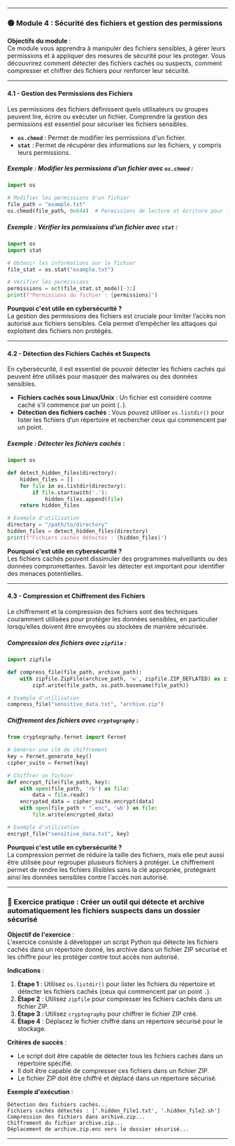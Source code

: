 
---

### 🟢 Module 4 : Sécurité des fichiers et gestion des permissions

**Objectifs du module** :  
Ce module vous apprendra à manipuler des fichiers sensibles, à gérer leurs permissions et à appliquer des mesures de sécurité pour les protéger. Vous découvrirez comment détecter des fichiers cachés ou suspects, comment compresser et chiffrer des fichiers pour renforcer leur sécurité.

---

#### 4.1 - **Gestion des Permissions des Fichiers**

Les permissions des fichiers définissent quels utilisateurs ou groupes peuvent lire, écrire ou exécuter un fichier. Comprendre la gestion des permissions est essentiel pour sécuriser les fichiers sensibles.

- **`os.chmod`** : Permet de modifier les permissions d'un fichier.
- **`stat`** : Permet de récupérer des informations sur les fichiers, y compris leurs permissions.

##### Exemple : Modifier les permissions d’un fichier avec `os.chmod` :
```python
import os

# Modifier les permissions d'un fichier
file_path = "example.txt"
os.chmod(file_path, 0o644)  # Permissions de lecture et écriture pour le propriétaire, lecture seule pour les autres
```

##### Exemple : Vérifier les permissions d’un fichier avec `stat` :
```python
import os
import stat

# Obtenir les informations sur le fichier
file_stat = os.stat("example.txt")

# Vérifier les permissions
permissions = oct(file_stat.st_mode)[-3:]
print(f"Permissions du fichier : {permissions}")
```

**Pourquoi c'est utile en cybersécurité ?**  
La gestion des permissions des fichiers est cruciale pour limiter l’accès non autorisé aux fichiers sensibles. Cela permet d’empêcher les attaques qui exploitent des fichiers non protégés.

---

#### 4.2 - **Détection des Fichiers Cachés et Suspects**

En cybersécurité, il est essentiel de pouvoir détecter les fichiers cachés qui peuvent être utilisés pour masquer des malwares ou des données sensibles.

- **Fichiers cachés sous Linux/Unix** : Un fichier est considéré comme caché s'il commence par un point (`.`).
- **Détection des fichiers cachés** : Vous pouvez utiliser `os.listdir()` pour lister les fichiers d’un répertoire et rechercher ceux qui commencent par un point.

##### Exemple : Détecter les fichiers cachés :
```python
import os

def detect_hidden_files(directory):
    hidden_files = []
    for file in os.listdir(directory):
        if file.startswith('.'):
            hidden_files.append(file)
    return hidden_files

# Exemple d'utilisation
directory = "/path/to/directory"
hidden_files = detect_hidden_files(directory)
print(f"Fichiers cachés détectés : {hidden_files}")
```

**Pourquoi c'est utile en cybersécurité ?**  
Les fichiers cachés peuvent dissimuler des programmes malveillants ou des données compromettantes. Savoir les détecter est important pour identifier des menaces potentielles.

---

#### 4.3 - **Compression et Chiffrement des Fichiers**

Le chiffrement et la compression des fichiers sont des techniques couramment utilisées pour protéger les données sensibles, en particulier lorsqu’elles doivent être envoyées ou stockées de manière sécurisée.

##### Compression des fichiers avec `zipfile` :
```python
import zipfile

def compress_file(file_path, archive_path):
    with zipfile.ZipFile(archive_path, 'w', zipfile.ZIP_DEFLATED) as zipf:
        zipf.write(file_path, os.path.basename(file_path))

# Exemple d'utilisation
compress_file("sensitive_data.txt", "archive.zip")
```

##### Chiffrement des fichiers avec `cryptography` :
```python
from cryptography.fernet import Fernet

# Générer une clé de chiffrement
key = Fernet.generate_key()
cipher_suite = Fernet(key)

# Chiffrer un fichier
def encrypt_file(file_path, key):
    with open(file_path, 'rb') as file:
        data = file.read()
    encrypted_data = cipher_suite.encrypt(data)
    with open(file_path + ".enc", 'wb') as file:
        file.write(encrypted_data)

# Exemple d'utilisation
encrypt_file("sensitive_data.txt", key)
```

**Pourquoi c'est utile en cybersécurité ?**  
La compression permet de réduire la taille des fichiers, mais elle peut aussi être utilisée pour regrouper plusieurs fichiers à protéger. Le chiffrement permet de rendre les fichiers illisibles sans la clé appropriée, protégeant ainsi les données sensibles contre l'accès non autorisé.

---

### 🎯 Exercice pratique : Créer un outil qui détecte et archive automatiquement les fichiers suspects dans un dossier sécurisé

**Objectif de l'exercice** :  
L'exercice consiste à développer un script Python qui détecte les fichiers cachés dans un répertoire donné, les archive dans un fichier ZIP sécurisé et les chiffre pour les protéger contre tout accès non autorisé.

**Indications** :
1. **Étape 1** : Utilisez `os.listdir()` pour lister les fichiers du répertoire et détecter les fichiers cachés (ceux qui commencent par un point `.`).
2. **Étape 2** : Utilisez `zipfile` pour compresser les fichiers cachés dans un fichier ZIP.
3. **Étape 3** : Utilisez `cryptography` pour chiffrer le fichier ZIP créé.
4. **Étape 4** : Déplacez le fichier chiffré dans un répertoire sécurisé pour le stockage.

**Critères de succès** :
- Le script doit être capable de détecter tous les fichiers cachés dans un répertoire spécifié.
- Il doit être capable de compresser ces fichiers dans un fichier ZIP.
- Le fichier ZIP doit être chiffré et déplacé dans un répertoire sécurisé.
  
**Exemple d'exécution** :
```
Détection des fichiers cachés...
Fichiers cachés détectés : ['.hidden_file1.txt', '.hidden_file2.sh']
Compression des fichiers dans archive.zip...
Chiffrement du fichier archive.zip...
Déplacement de archive.zip.enc vers le dossier sécurisé...
```

---
